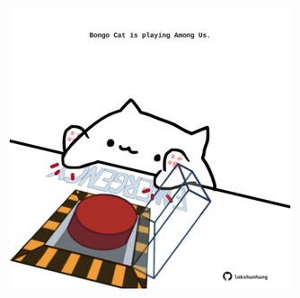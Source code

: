 <!-- built at 30/04/2022, 20:00:59 UTC -->
<p align="center">
  <img width="500" height="500" src="./ReadmeImage.svg">
</p>

